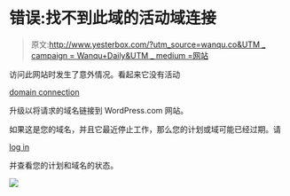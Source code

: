 # 错误:找不到此域的活动域连接

> 原文:[http://www.yesterbox.com/?utm_source=wanqu.co&UTM _ campaign = Wanqu+Daily&UTM _ medium =网站](http://www.yesterbox.com/?utm_source=wanqu.co&utm_campaign=Wanqu+Daily&utm_medium=website)

访问此网站时发生了意外情况。看起来它没有活动

[domain connection](https://wordpress.com/support/domains/connect-existing-domain/)

升级以将请求的域名链接到 WordPress.com 网站。

如果这是您的域名，并且它最近停止工作，那么您的计划或域可能已经过期。请

[log in](https://wordpress.com/wp-login.php)

并查看您的计划和域名的状态。

![](../Images/b7760d40d2d2653d4ed08cb584f9256a.png)